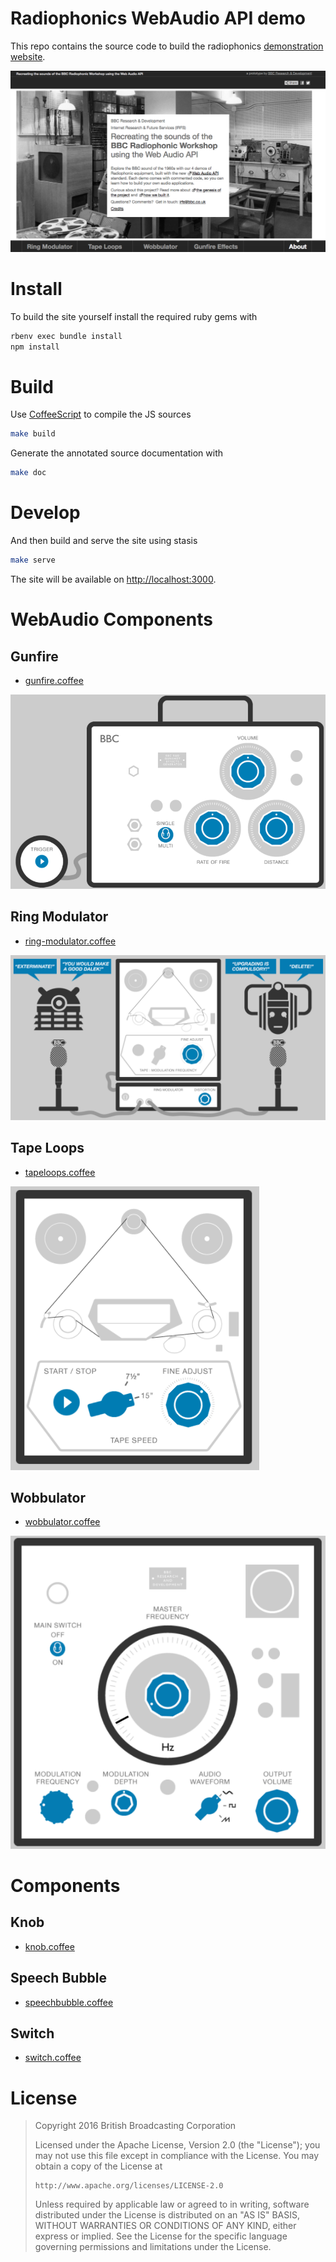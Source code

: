 # Radiophonics WebAudio API demo

This repo contains the source code to build the radiophonics
[demonstration website](http://webaudio.prototyping.bbc.co.uk).

![](screenshot.png)


# Install

To build the site yourself install the required ruby gems with

```bash
rbenv exec bundle install
npm install
```

# Build

Use [CoffeeScript](http://coffeescript.org/) to compile the JS sources

```bash
make build
```

Generate the annotated source documentation with

```bash
make doc
```

# Develop

And then build and serve the site using stasis

```bash
make serve
```

The site will be available on [http://localhost:3000](http://localhost:3000).

# WebAudio Components

## Gunfire

- [gunfire.coffee](src/gunfire.coffee)

![](img/readme-gunfire.png)


## Ring Modulator

- [ring-modulator.coffee](src/ring-modulator.coffee)

![](img/readme-ring-modulator.png)


## Tape Loops

- [tapeloops.coffee](src/tapeloops.coffee)

![](img/readme-tapeloops.png)


## Wobbulator

- [wobbulator.coffee](src/wobbulator.coffee)

![](img/readme-wobbulator.png)

# Components

## Knob

- [knob.coffee](src/knob.coffee)

## Speech Bubble

- [speechbubble.coffee](src/speechbubble.coffee)

## Switch

- [switch.coffee](src/switch.coffee)

# License

> Copyright 2016 British Broadcasting Corporation
>
> Licensed under the Apache License, Version 2.0 (the "License");
> you may not use this file except in compliance with the License.
> You may obtain a copy of the License at
>
>     http://www.apache.org/licenses/LICENSE-2.0
>
> Unless required by applicable law or agreed to in writing, software
> distributed under the License is distributed on an "AS IS" BASIS,
> WITHOUT WARRANTIES OR CONDITIONS OF ANY KIND, either express or implied.
> See the License for the specific language governing permissions and
> limitations under the License.

